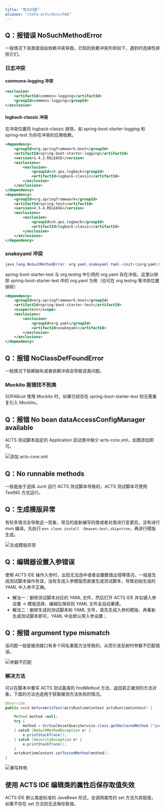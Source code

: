 ```yaml
---
title: "常见问题"
aliases: "/sofa-acts/docs/FAQ"
---
```


## Q：报错误 NoSuchMethodError

一般情况下该类错误由依赖冲突导致。已知的依赖冲突列举如下，遇到时选择性排除它们。

### 日志冲突

#### commons-logging 冲突

```xml
<exclusion>
    <artifactId>commons-logging</artifactId>
    <groupId>commons-logging</groupId>
</exclusion>
```

#### logback-classic 冲突

在冲突位置将 logback-classic 排除，如 spring-boot-starter-logging 和 spring-test 为存在冲突的应用依赖。

```xml
<dependency>
    <groupId>org.springframework.boot</groupId>
    <artifactId>spring-boot-starter-logging</artifactId>
    <version>1.4.2.RELEASE</version>
    <exclusions>
        <exclusion>
            <groupId>ch.qos.logback</groupId>
            <artifactId>logback-classic</artifactId>
        </exclusion>
    </exclusions>
</dependency>
<dependency>
    <groupId>org.springframework</groupId>
    <artifactId>spring-test</artifactId>
    <version>4.3.4.RELEASE</version>
    <exclusions>
        <exclusion>
            <groupId>ch.qos.logback</groupId>
            <artifactId>logback-classic</artifactId>
        </exclusion>
    </exclusions>
</dependency>
```

### snakeyaml 冲突

```java
java.lang.NoSuchMethodError: org.yaml.snakeyaml.Yaml.<init>(Lorg/yaml/snakeyaml/constructor/BaseConstructor;)V
```

spring-boot-starter-test 与 org.testng 中引用的 org.yaml 存在冲突。这里以排除 spring-boot-starter-test 中的 org.yaml 为例（也可在 org.testng 等冲突位置排除）

```xml
<dependency>
    <groupId>org.springframework.boot</groupId>
    <artifactId>spring-boot-starter-test</artifactId>
    <scope>test</scope>
    <exclusions>
        <exclusion>
            <groupId>org.yaml</groupId>
            <artifactId>snakeyaml</artifactId>
        </exclusion>
    </exclusions>
</dependency>
```

## Q：报错 NoClassDefFoundError

一般情况下依赖缺失或者依赖冲突会导致该类问题。

### Mockito 报错找不到类

SOFABoot 使用 Mockito 时，如果已经存在 spring-boot-starter-test 则无需重复引入 Mockito。

## Q：报错 No bean dataAccessConfigManager available

ACTS 测试脚本指定的 Application 启动类中缺少 acts-core.xml，如图添加即可。

![添加 acts-core.xml](add-acts-core-xml.png)

## Q：No runnable methods

一般是由于选择 Junit 运行 ACTS 测试脚本导致的，ACTS 测试脚本可使用 TestNG 方式运行。

## Q：生成模版异常

有较多情况会导致这一现象，常见的是新编写的类或者对类进行变更后，没有进行 mvn 编译。先执行 `mvn clean install -Dmaven.test.skip=true`，再进行模版生成。

![生成模版异常](generation-error.png)

## Q：编辑器设置入参错误

使用 ACTS IDE 操作入参时，出现无法选中或者设置数值出错等情况，一般是生成测试脚本操作有误，没有生成入参模版而直接生成测试脚本，导致初始生成的 YAML 中入参不正确。

- 解法一：删除测试脚本对应的 YAML 文件，然后打开 ACTS IDE 并右键入参设置 -> 模版选择，编辑后保存则 YAML 文件会自动重建。
- 解法二：删除生成的测试脚本和 YAML 文件，首先生成入参的模版，再重新生成测试脚本即可，YAML 中会默认带入参设置；

## Q：报错 argument type mismatch
该问题一般是被测接口有多个同名重载方法导致的，从而引发反射时参数不匹配错误。

![参数不匹配](argument-type-mismatch.png)

### 解决方法

可以在脚本中重写 ACTS 测试基类的 findMethod 方法，返回真正被测的方法对象。下面的方法也适用于获取被测方法失败的情况。

```java
@Override
public void beforeActsTest(ActsRuntimeContext actsRuntimeContext) {

    Method method =null;
    try {
        method = VirtualAssetQueryService.class.getDeclaredMethod ("query", QueryVirtualAssetListParam.class);
    } catch (NoSuchMethodException e) {
        e.printStackTrace();
    } catch (SecurityException e) {
        e.printStackTrace();
    }
    actsRuntimeContext.setTestedMethod(method);
}
```

![重写样例](sample.png)

## 使用 ACTS IDE 编辑类的属性后保存取值失效

ACTS IDE 默认类是标准的 JavaBean 形式，会调用属性的 set 方法为其赋值，如果不存在 set 方法则无法保存取值。
